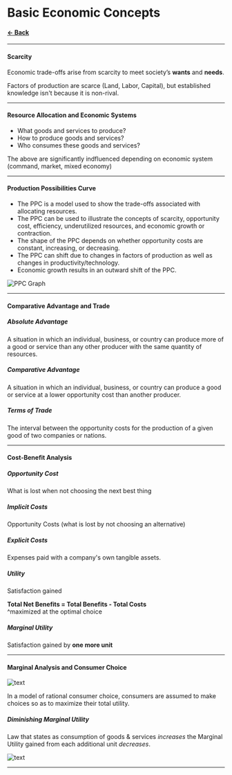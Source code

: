 # Basic Economic Concepts
#### [&larr; Back](README.md)

---
#### Scarcity
Economic trade-offs arise from scarcity to meet society’s
__wants__ and __needs__.

Factors of production are scarce (Land, Labor, Capital), but established knowledge isn't because it is non-rival.

---
#### Resource Allocation and Economic Systems
* What goods and services to produce?
* How to produce goods and services?
* Who consumes these goods and services?

The above are significantly indfluenced depending on economic system (command, market, mixed economy)

---
#### Production Possibilities Curve
* The PPC is a model used to show the trade-offs associated with allocating resources.
* The PPC can be used to illustrate the concepts of scarcity, opportunity cost, efficiency, underutilized resources, and economic growth or contraction.
* The shape of the PPC depends on whether opportunity costs are constant, increasing, or decreasing.
* The PPC can shift due to changes in factors of production as well as changes in productivity/technology.
* Economic growth results in an outward shift of the PPC.

![PPC Graph](https://www.economicsonline.co.uk/How%20markets%20work%20graphs/Graph-PPF-grid.png)

---
#### Comparative Advantage and Trade
##### Absolute Advantage
A situation in which an individual, business, or country can produce more of a good or service than any other producer with the same quantity of resources.
##### Comparative Advantage
A situation in which an individual, business, or country can produce a good or service at a lower opportunity cost than another producer.
##### Terms of Trade
The interval between the opportunity costs for the production of a given good of two companies or nations.

---
#### Cost-Benefit Analysis
##### Opportunity Cost
What is lost when not choosing the next best thing
##### Implicit Costs
Opportunity Costs (what is lost by not choosing an alternative)
##### Explicit Costs
Expenses paid with a company's own tangible assets.
##### Utility
Satisfaction gained

__Total Net Benefits = Total Benefits - Total Costs__
<br>^maximized at the optimal choice
##### Marginal Utility
Satisfaction gained by __one more unit__

---
#### Marginal Analysis and Consumer Choice

![text](https://enviroliteracy.org/wp-content/uploads/images/page-spec/MCMB%20graph.jpg)

In a model of rational consumer choice, consumers are assumed to make choices so as to maximize their total utility.

##### Diminishing Marginal Utility
Law that states as consumption of goods & services _increases_ the Marginal Utility gained from each additional unit _decreases_.

![text](https://courses.byui.edu/econ_150/econ_150_old_site/images/5-1_Consumer_Behavior_08.jpg)

---